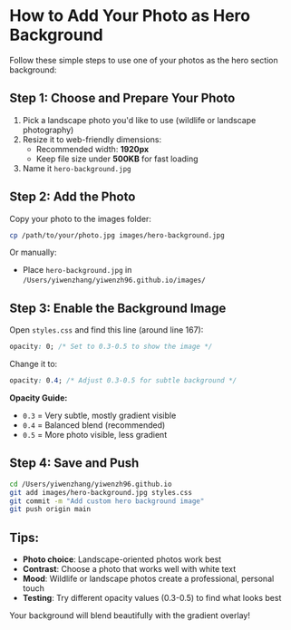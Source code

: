 # How to Add Your Photo as Hero Background

Follow these simple steps to use one of your photos as the hero section background:

## Step 1: Choose and Prepare Your Photo

1. Pick a landscape photo you'd like to use (wildlife or landscape photography)
2. Resize it to web-friendly dimensions:
   - Recommended width: **1920px**
   - Keep file size under **500KB** for fast loading
3. Name it `hero-background.jpg`

## Step 2: Add the Photo

Copy your photo to the images folder:
```bash
cp /path/to/your/photo.jpg images/hero-background.jpg
```

Or manually:
- Place `hero-background.jpg` in `/Users/yiwenzhang/yiwenzh96.github.io/images/`

## Step 3: Enable the Background Image

Open `styles.css` and find this line (around line 167):

```css
opacity: 0; /* Set to 0.3-0.5 to show the image */
```

Change it to:
```css
opacity: 0.4; /* Adjust 0.3-0.5 for subtle background */
```

**Opacity Guide:**
- `0.3` = Very subtle, mostly gradient visible
- `0.4` = Balanced blend (recommended)
- `0.5` = More photo visible, less gradient

## Step 4: Save and Push

```bash
cd /Users/yiwenzhang/yiwenzh96.github.io
git add images/hero-background.jpg styles.css
git commit -m "Add custom hero background image"
git push origin main
```

## Tips:

- **Photo choice**: Landscape-oriented photos work best
- **Contrast**: Choose a photo that works well with white text
- **Mood**: Wildlife or landscape photos create a professional, personal touch
- **Testing**: Try different opacity values (0.3-0.5) to find what looks best

Your background will blend beautifully with the gradient overlay!
